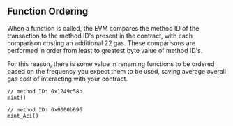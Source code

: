 ## Function Ordering

When a function is called, the EVM compares the method ID of the transaction to the method ID's present in the contract, with each comparison costing an additional 22 gas. These comparisons are performed in order from least to greatest byte value of method ID's.

For this reason, there is some value in renaming functions to be ordered based on the frequency you expect them to be used, saving average overall gas cost of interacting with your contract.

```
// method ID: 0x1249c58b
mint()

// method ID: 0x0000b696
mint_Aci()
```

